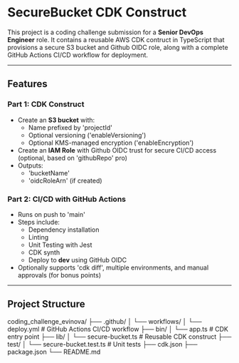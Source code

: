# SecureBucket CDK Construct

This project is a coding challenge submission for a **Senior DevOps Engineer** role. It contains a reusable AWS CDK contruct in TypeScript that provisions a secure S3 bucket and Github OIDC role, along with a complete GitHub Actions CI/CD workflow for deployment.

---

## Features

### Part 1: CDK Construct

- Create an **S3 bucket** with:
  - Name prefixed by 'projectId'
  - Optional versioning ('enableVersioning')
  - Optional KMS-managed encryption ('enableEncryption')
- Create an **IAM Role** with Github OIDC trust for secure CI/CD access (optional, based on 'githubRepo' pro)
- Outputs:
  - 'bucketName'
  - 'oidcRoleArn' (if created)

### Part 2: CI/CD with GitHub Actions

- Runs on push to 'main'
- Steps include:
  - Dependency installation
  - Linting
  - Unit Testing with Jest
  - CDK synth
  - Deploy to **dev** using GitHub OIDC
- Optionally supports 'cdk diff', multiple environments, and manual approvals (for bonus points)

---

## Project Structure

coding_challenge_evinova/
├── .github/
│   └── workflows/
│       └── deploy.yml          # GitHub Actions CI/CD workflow
├── bin/
│   └── app.ts                  # CDK entry point
├── lib/
│   └── secure-bucket.ts        # Reusable CDK construct
├── test/
│   └── secure-bucket.test.ts   # Unit tests
├── cdk.json
├── package.json
└── README.md


